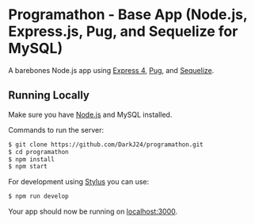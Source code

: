 # Programathon - Base App (Node.js, Express.js, Pug, and Sequelize for MySQL)

A barebones Node.js app using [Express 4](http://expressjs.com/), [Pug](https://pugjs.org), and [Sequelize](http://sequelizejs.com/).

## Running Locally

Make sure you have [Node.js](http://nodejs.org/) and MySQL installed.

Commands to run the server:

```sh
$ git clone https://github.com/DarkJ24/programathon.git
$ cd programathon
$ npm install
$ npm start
```

For development using [Stylus](http://stylus-lang.com/) you can use:

```sh
$ npm run develop
```

Your app should now be running on [localhost:3000](http://localhost:3000/).